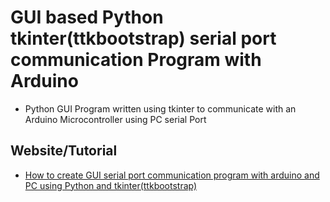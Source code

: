 # GUI based Python tkinter(ttkbootstrap) serial port communication Program with Arduino

 - Python GUI Program written using tkinter to communicate with an Arduino Microcontroller using PC serial Port

 ## Website/Tutorial

  - [How to create GUI serial port communication program with arduino and PC using Python and tkinter(ttkbootstrap)](https://www.xanthium.in/simple-gui-based-python-tkinter-ttkbootstrap-serialport-communication-arduino-uart-microcontroller)


